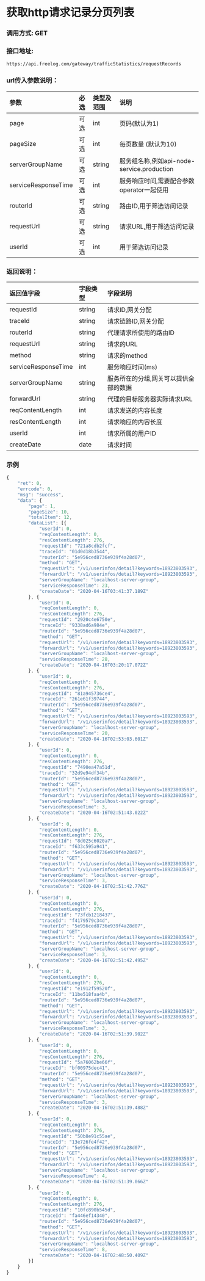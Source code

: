 # 获取http请求记录分页列表

### 调用方式: GET

### 接口地址:

```
https://api.freelog.com/gateway/trafficStatistics/requestRecords
```

### url传入参数说明：

| 参数 | 必选 | 类型及范围 | 说明 |
| :--- | :--- | :--- | :--- |
| page | 可选 | int | 页码(默认为1) |
| pageSize | 可选 | int | 每页数量 (默认为10) |
| serverGroupName | 可选 | string | 服务组名称,例如api-node-service.production |
| serviceResponseTime | 可选 | int | 服务响应时间,需要配合参数operator一起使用 |
| routerId | 可选 | string | 路由ID,用于筛选访问记录  |
| requestUrl | 可选 | string| 请求URL,用于筛选访问记录  |
| userId | 可选 | int | 用于筛选访问记录  |

### 返回说明：

| 返回值字段 | 字段类型 | 字段说明 |
| :--- | :--- | :--- |
| requestId | string | 请求ID,网关分配 |
| traceId | string | 请求链路ID,网关分配 |
| routerId | string | 代理请求所使用的路由ID |
| requestUrl | string | 请求的URL |
| method | string | 请求的method |
| serviceResponseTime | int | 服务响应时间(ms) |
| serverGroupName | string | 服务所在的分组,网关可以提供全部的数据 |
| forwardUrl | string | 代理的目标服务器实际请求URL |
| reqContentLength | int | 请求发送的内容长度 |
| resContentLength | int | 请求响应的内容长度 |
| userId | int | 请求所属的用户ID |
| createDate | date | 请求时间 |

### 示例

```js
{
	"ret": 0,
	"errcode": 0,
	"msg": "success",
	"data": {
		"page": 1,
		"pageSize": 10,
		"totalItem": 12,
		"dataList": [{
			"userId": 0,
			"reqContentLength": 0,
			"resContentLength": 276,
			"requestId": "721a8cdb2fcf",
			"traceId": "01d0d18b3544",
			"routerId": "5e956ced8736e939f4a28d07",
			"method": "GET",
			"requestUrl": "/v1/userinfos/detail?keywords=18923803593",
			"forwardUrl": "/v1/userinfos/detail?keywords=18923803593",
			"serverGroupName": "localhost-server-group",
			"serviceResponseTime": 23,
			"createDate": "2020-04-16T03:41:37.189Z"
		}, {
			"userId": 0,
			"reqContentLength": 0,
			"resContentLength": 276,
			"requestId": "2920c4e6750e",
			"traceId": "9338ad6a984e",
			"routerId": "5e956ced8736e939f4a28d07",
			"method": "GET",
			"requestUrl": "/v1/userinfos/detail?keywords=18923803593",
			"forwardUrl": "/v1/userinfos/detail?keywords=18923803593",
			"serverGroupName": "localhost-server-group",
			"serviceResponseTime": 28,
			"createDate": "2020-04-16T03:20:17.072Z"
		}, {
			"userId": 0,
			"reqContentLength": 0,
			"resContentLength": 276,
			"requestId": "81a945736ce4",
			"traceId": "261e61f39744",
			"routerId": "5e956ced8736e939f4a28d07",
			"method": "GET",
			"requestUrl": "/v1/userinfos/detail?keywords=18923803593",
			"forwardUrl": "/v1/userinfos/detail?keywords=18923803593",
			"serverGroupName": "localhost-server-group",
			"serviceResponseTime": 20,
			"createDate": "2020-04-16T02:53:03.601Z"
		}, {
			"userId": 0,
			"reqContentLength": 0,
			"resContentLength": 276,
			"requestId": "7490ea47a51d",
			"traceId": "32d9e94df34b",
			"routerId": "5e956ced8736e939f4a28d07",
			"method": "GET",
			"requestUrl": "/v1/userinfos/detail?keywords=18923803593",
			"forwardUrl": "/v1/userinfos/detail?keywords=18923803593",
			"serverGroupName": "localhost-server-group",
			"serviceResponseTime": 3,
			"createDate": "2020-04-16T02:51:43.022Z"
		}, {
			"userId": 0,
			"reqContentLength": 0,
			"resContentLength": 276,
			"requestId": "8d025c6020a7",
			"traceId": "f633c595a941",
			"routerId": "5e956ced8736e939f4a28d07",
			"method": "GET",
			"requestUrl": "/v1/userinfos/detail?keywords=18923803593",
			"forwardUrl": "/v1/userinfos/detail?keywords=18923803593",
			"serverGroupName": "localhost-server-group",
			"serviceResponseTime": 3,
			"createDate": "2020-04-16T02:51:42.776Z"
		}, {
			"userId": 0,
			"reqContentLength": 0,
			"resContentLength": 276,
			"requestId": "73fcb1218437",
			"traceId": "f4179579c34d",
			"routerId": "5e956ced8736e939f4a28d07",
			"method": "GET",
			"requestUrl": "/v1/userinfos/detail?keywords=18923803593",
			"forwardUrl": "/v1/userinfos/detail?keywords=18923803593",
			"serverGroupName": "localhost-server-group",
			"serviceResponseTime": 3,
			"createDate": "2020-04-16T02:51:42.495Z"
		}, {
			"userId": 0,
			"reqContentLength": 0,
			"resContentLength": 276,
			"requestId": "e1912f59520f",
			"traceId": "11be518faa4b",
			"routerId": "5e956ced8736e939f4a28d07",
			"method": "GET",
			"requestUrl": "/v1/userinfos/detail?keywords=18923803593",
			"forwardUrl": "/v1/userinfos/detail?keywords=18923803593",
			"serverGroupName": "localhost-server-group",
			"serviceResponseTime": 3,
			"createDate": "2020-04-16T02:51:39.902Z"
		}, {
			"userId": 0,
			"reqContentLength": 0,
			"resContentLength": 276,
			"requestId": "5a76062be66f",
			"traceId": "bf00975dec41",
			"routerId": "5e956ced8736e939f4a28d07",
			"method": "GET",
			"requestUrl": "/v1/userinfos/detail?keywords=18923803593",
			"forwardUrl": "/v1/userinfos/detail?keywords=18923803593",
			"serverGroupName": "localhost-server-group",
			"serviceResponseTime": 3,
			"createDate": "2020-04-16T02:51:39.488Z"
		}, {
			"userId": 0,
			"reqContentLength": 0,
			"resContentLength": 276,
			"requestId": "50b8e91c55ae",
			"traceId": "13e726fe4f42",
			"routerId": "5e956ced8736e939f4a28d07",
			"method": "GET",
			"requestUrl": "/v1/userinfos/detail?keywords=18923803593",
			"forwardUrl": "/v1/userinfos/detail?keywords=18923803593",
			"serverGroupName": "localhost-server-group",
			"serviceResponseTime": 4,
			"createDate": "2020-04-16T02:51:39.066Z"
		}, {
			"userId": 0,
			"reqContentLength": 0,
			"resContentLength": 276,
			"requestId": "10fc890b545d",
			"traceId": "fa446ef14340",
			"routerId": "5e956ced8736e939f4a28d07",
			"method": "GET",
			"requestUrl": "/v1/userinfos/detail?keywords=18923803593",
			"forwardUrl": "/v1/userinfos/detail?keywords=18923803593",
			"serverGroupName": "localhost-server-group",
			"serviceResponseTime": 8,
			"createDate": "2020-04-16T02:48:50.409Z"
		}]
	}
}
```

